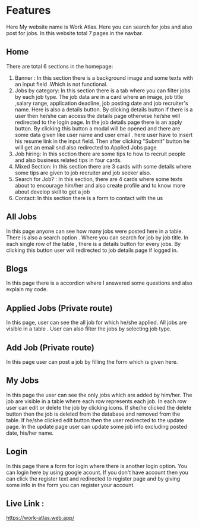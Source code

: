 # Features

Here My website name is Work Atlas. Here you can search for jobs and also post for jobs. In this website total 7 pages in the navbar.

## Home
  There are total 6 sections in the homepage:
  1. Banner : In this section there is a background image and some texts with an input field .Which is not functional.
  2. Jobs by category: In this section there is a tab where you can filter jobs by each job type. The job data are in a card where an image, job title ,salary range, application deadline, job posting date and job recruiter's name. Here is also a details button. By clicking details button if there is a user then he/she can access the details page otherwise he/she will redirected to the login page. In the job details page there is an apply button. By clicking this button a modal will be opened and there are some data given like user name and user email . here user have to insert his resume link in the input field. Then after clicking "Submit" button he will get an email snd also redirected to Applied Jobs page
  3. Job hiring: In this section there are some tips to how to recruit people and also business related tips in four cards.
  4. Mixed Section: In this section there are 3 cards with some details where some tips are given to job recruiter and job seeker also.
  5. Search for Job? : In this section, there are 4 cards where some texts about to encourage him/her and also create profile and to know more about develop skill to get a job
  6. Contact: In this section there is a form to contact with the us

## All Jobs
  In this page anyone can see how many jobs were posted here in a table. There is also a search option . Where you can search for job by job title. In each single row of the table , there is a details button for every jobs. By clicking this button user will redirected to job details page if logged in.

## Blogs
  In this page there is a accordion where I answered some questions and also explain my code.

## Applied Jobs (Private route)
  In this page, user can see the all job for which he/she applied. All jobs are visible in a table . User can also filter the jobs by selecting job type.

## Add Job (Private route)
  In this page user can post a job by filling the form which is given here.

## My Jobs 
  In this page the user can see the only jobs which are added by him/her. The job are visible in a table where each row represents each job. In each row user can edit or delete the job by clicking icons. If she/he clicked the delete button then the job is deleted from the database and removed from the table. If he/she clicked edit button then the user redirected to the update page. In the update page user can update some job info excluding posted date, his/her name.

## Login
  In this page there a form for login where there is another login option. You can login here by using google acount. If you don't have account then you can click the register text and redirected to register page and by giving some info  in the form you can register your account.


## Live Link : 
  https://work-atlas.web.app/

